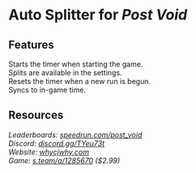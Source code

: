 # Auto Splitter for ***Post Void***
## Features
Starts the timer when starting the game.  
Splits are available in the settings.  
Resets the timer when a new run is begun.  
Syncs to in-game time.

## Resources
*Leaderboards: [speedrun.com/post_void](https://speedrun.com/post_void)*  
*Discord: [discord.gg/TYeu73t](https://discord.gg/TYeu73t)*  
*Website: [whycjwhy.com](https://whycjwhy.com)*  
*Game: [s.team/a/1285670](https://s.team/a/1285670) ($2.99)*
